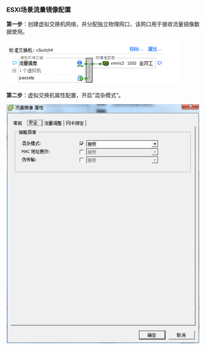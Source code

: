 ### ESXI场景流量镜像配置

**第一步**：创建虚拟交换机网络，并分配独立物理网口，该网口用于接收流量镜像数据使用。

![exsi_vSwitch](images/exsi_vSwitch.png)

**第二步**：虚拟交换机属性配置，开启”混杂模式“。

![exsi_vSwitch_config](images/exsi_vSwitch_config.png)